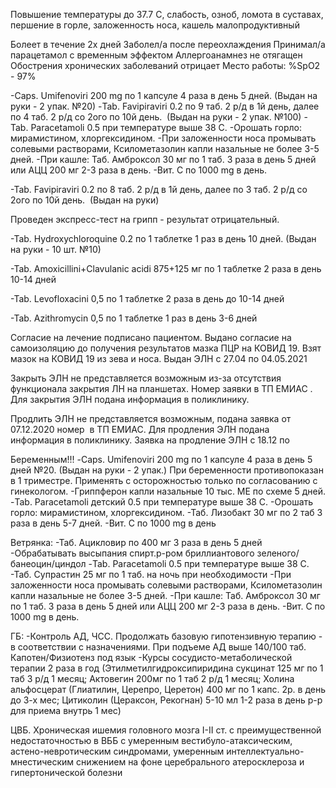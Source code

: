 Повышение температуры до 37.7 С, слабость, озноб, ломота в суставах, першение в горле, заложенность носа, кашель малопродуктивный 

Болеет в течение 2х дней
Заболел/а после переохлаждения 
Принимал/а парацетамол с временным эффектом
Аллергоанамнез не отягащен 
Обострения хронических заболеваний отрицает 
Место работы:
%SpO2 - 97%

-Caps. Umifenoviri 200 mg по 1 капсуле 4 раза в день 5 дней. (Выдан на руки - 2 упак. №20)
-Tab. Favipiraviri 0.2 по 9 таб. 2 р/д в 1й день, далее по 4 таб. 2 р/д со 2ого по 10й день.  (Выдан на руки - 2 упак. №100)
-Tab. Paracetamoli 0.5 при температуре выше 38 С. 
-Орошать горло: мирамистином, хлоргексидином.
-При заложенности носа промывать солевыми растворами, Ксилометазолин капли назальные не более 3-5 дней.
-При кашле: Таб. Амброксол 30 мг по 1 таб. 3 раза в день 5 дней или АЦЦ 200 мг 2-3 раза в день.
-Вит. С по 1000 mg в день.


-Tab. Favipiraviri 0.2 по 8 таб. 2 р/д в 1й день, далее по 3 таб. 2 р/д со 2ого по 10й день.  (Выдан на руки)

Проведен экспресс-тест на грипп - результат отрицательный.

-Tab. Hydroxychloroquine 0.2 по 1 таблетке 1 раз в день 10 дней. (Выдан на руки - 10 шт. №10)

-Tab. Amoxicillini+Clavulanic acidi 875+125 мг по 1 таблетке 2 раза в день 10-14 дней

-Tab. Levofloxacini 0,5 по 1 таблетке 2 раза в день до 10-14 дней

-Tab. Azithromycin 0,5 по 1 таблетке 1 раз в день 3-6 дней


Согласие на лечение подписано пациентом.
Выдано согласие на самоизоляцию до получения результатов мазка ПЦР на КОВИД 19.
Взят мазок на КОВИД 19 из зева и носа.
Выдан ЭЛН с 27.04 по 04.05.2021

Закрыть ЭЛН не представляется возможным из-за отсутствия функционала закрытия ЛН на планшетах. Номер заявки в ТП ЕМИАС  . Для закрытия ЭЛН подана информация в поликлинику.

Продлить ЭЛН не представляется возможным, подана заявка от 07.12.2020 номер  в ТП ЕМИАС. Для продления ЭЛН подана информация в поликлинику. Заявка на продление ЭЛН с 18.12 по

Беременным!!!
-Caps. Umifenoviri 200 mg по 1 капсуле 4 раза в день 5 дней №20. (Выдан на руки - 2 упак.) При беременности противопоказан в 1 триместре. Применять с осторожностью только по согласованию с гинекологом.
-Гриппферон капли назальные 10 тыс. МЕ по схеме 5 дней.
-Tab. Paracetamoli детский 0.5 при температуре выше 38 С. 
-Орошать горло: мирамистином, хлоргексидином.
-Таб. Лизобакт 30 мг по 2 таб 3 раза в день 5-7 дней.
-Вит. С по 1000 mg в день


Ветрянка:
-Таб. Ацикловир по 400 мг 3 раза в день 5 дней
-Обрабатывать высыпания спирт.р-ром бриллиантового зеленого/банеоцин/циндол
-Tab. Paracetamoli 0.5 при температуре выше 38 С. 
-Таб. Супрастин 25 мг по 1 таб. на ночь при необходимости
-При заложенности носа промывать солевыми растворами, Ксилометазолин капли назальные не более 3-5 дней.
-При кашле: Таб. Амброксол 30 мг по 1 таб. 3 раза в день 5 дней или АЦЦ 200 мг 2-3 раза в день.
-Вит. С по 1000 mg в день.

ГБ:
-Контроль АД, ЧСС. Продолжать базовую гипотензивную терапию - в соответствии с назначениями. При подъеме АД выше 140/100 таб. Капотен/Физиотенз под язык
-Курсы сосудисто-метаболической терапии 2 раза в год (Этилметилгидроксипиридина сукцинат 125 мг по 1 таб 3 р/д 1 месяц; Актовегин 200мг по 1 таб 2 р/д 1 месяц; Холина альфосцерат (Глиатилин, Церепро, Церетон) 400 мг по 1 капс. 2р. в день до 3-х мес; Цитиколин (Цераксон, Рекогнан) 5-10 мл 1-2 раза в день р-р для приема внутрь 1 мес)


ЦВБ. Хроническая ишемия головного мозга I-II ст. с преимущественной недостаточностью в ВББ с умеренным вестибуло-атаксическим, астено-невротическим синдромами, умеренным интеллектуально-мнестическим снижением на фоне церебрального атеросклероза и гипертонической болезни
